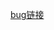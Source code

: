 [bug链接](https://developer.work.weixin.qq.com/community/question/detail?content_id=16371247587589465485)